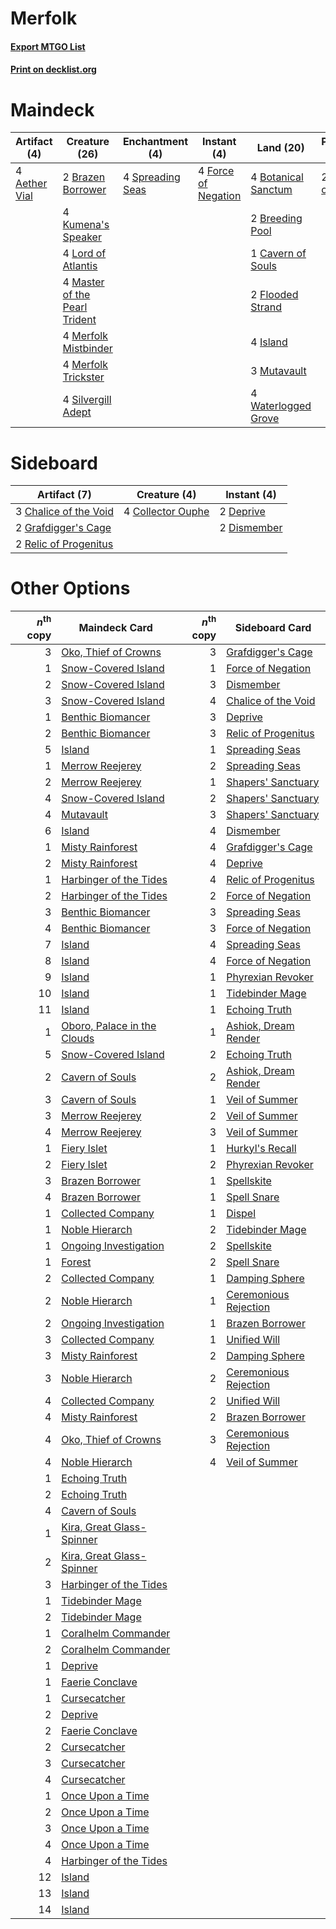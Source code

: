 # Merfolk

#### [Export MTGO List](../collection/Merfolk/Merfolk.txt)
#### [Print on decklist.org](http://decklist.org/?deckmain=4%09Aether%20Vial%0A4%09Botanical%20Sanctum%0A2%09Brazen%20Borrower%0A2%09Breeding%20Pool%0A1%09Cavern%20of%20Souls%0A2%09Flooded%20Strand%0A4%09Force%20of%20Negation%0A4%09Island%0A4%09Kumena's%20Speaker%0A4%09Lord%20of%20Atlantis%0A4%09Master%20of%20the%20Pearl%20Trident%0A4%09Merfolk%20Mistbinder%0A4%09Merfolk%20Trickster%0A3%09Mutavault%0A2%09Oko,%20Thief%20of%20Crowns%0A4%09Silvergill%20Adept%0A4%09Spreading%20Seas%0A4%09Waterlogged%20Grove&deckside=3%09Chalice%20of%20the%20Void%0A4%09Collector%20Ouphe%0A2%09Deprive%0A2%09Dismember%0A2%09Grafdigger's%20Cage%0A2%09Relic%20of%20Progenitus)
# Maindeck

|                                     Artifact (4)                                      |                                             Creature (26)                                              |                                      Enchantment (4)                                      |                                         Instant (4)                                          |                                          Land (20)                                           |                                        Planeswalker (2)                                         |
|---------------------------------------------------------------------------------------|--------------------------------------------------------------------------------------------------------|-------------------------------------------------------------------------------------------|----------------------------------------------------------------------------------------------|----------------------------------------------------------------------------------------------|-------------------------------------------------------------------------------------------------|
|4 [Aether Vial](http://gatherer.wizards.com/Pages/Card/Details.aspx?multiverseid=48146)|2 [Brazen Borrower](http://gatherer.wizards.com/Pages/Card/Details.aspx?multiverseid=473001)            |4 [Spreading Seas](http://gatherer.wizards.com/Pages/Card/Details.aspx?multiverseid=190405)|4 [Force of Negation](http://gatherer.wizards.com/Pages/Card/Details.aspx?multiverseid=464001)|4 [Botanical Sanctum](http://gatherer.wizards.com/Pages/Card/Details.aspx?multiverseid=417817)|2 [Oko, Thief of Crowns](http://gatherer.wizards.com/Pages/Card/Details.aspx?multiverseid=473159)|
|                                                                                       |4 [Kumena's Speaker](http://gatherer.wizards.com/Pages/Card/Details.aspx?multiverseid=435352)           |                                                                                           |                                                                                              |2 [Breeding Pool](http://gatherer.wizards.com/Pages/Card/Details.aspx?multiverseid=97088)     |                                                                                                 |
|                                                                                       |4 [Lord of Atlantis](http://gatherer.wizards.com/Pages/Card/Details.aspx?multiverseid=707)              |                                                                                           |                                                                                              |1 [Cavern of Souls](http://gatherer.wizards.com/Pages/Card/Details.aspx?multiverseid=278058)  |                                                                                                 |
|                                                                                       |4 [Master of the Pearl Trident](http://gatherer.wizards.com/Pages/Card/Details.aspx?multiverseid=438449)|                                                                                           |                                                                                              |2 [Flooded Strand](http://gatherer.wizards.com/Pages/Card/Details.aspx?multiverseid=405098)   |                                                                                                 |
|                                                                                       |4 [Merfolk Mistbinder](http://gatherer.wizards.com/Pages/Card/Details.aspx?multiverseid=439823)         |                                                                                           |                                                                                              |4 [Island](http://gatherer.wizards.com/Pages/Card/Details.aspx?multiverseid=439857)           |                                                                                                 |
|                                                                                       |4 [Merfolk Trickster](http://gatherer.wizards.com/Pages/Card/Details.aspx?multiverseid=442944)          |                                                                                           |                                                                                              |3 [Mutavault](http://gatherer.wizards.com/Pages/Card/Details.aspx?multiverseid=370733)        |                                                                                                 |
|                                                                                       |4 [Silvergill Adept](http://gatherer.wizards.com/Pages/Card/Details.aspx?multiverseid=139682)           |                                                                                           |                                                                                              |4 [Waterlogged Grove](http://gatherer.wizards.com/Pages/Card/Details.aspx?multiverseid=464198)|                                                                                                 |


# Sideboard

|                                          Artifact (7)                                          |                                        Creature (4)                                        |                                     Instant (4)                                      |
|------------------------------------------------------------------------------------------------|--------------------------------------------------------------------------------------------|--------------------------------------------------------------------------------------|
|3 [Chalice of the Void](http://gatherer.wizards.com/Pages/Card/Details.aspx?multiverseid=442211)|4 [Collector Ouphe](http://gatherer.wizards.com/Pages/Card/Details.aspx?multiverseid=464107)|2 [Deprive](http://gatherer.wizards.com/Pages/Card/Details.aspx?multiverseid=193519)  |
|2 [Grafdigger's Cage](http://gatherer.wizards.com/Pages/Card/Details.aspx?multiverseid=278452)  |                                                                                            |2 [Dismember](http://gatherer.wizards.com/Pages/Card/Details.aspx?multiverseid=382182)|
|2 [Relic of Progenitus](http://gatherer.wizards.com/Pages/Card/Details.aspx?multiverseid=174824)|                                                                                            |                                                                                      |


# Other Options

|*n*<sup>th</sup> copy|                                            Maindeck Card                                            |*n*<sup>th</sup> copy|                                         Sideboard Card                                         |
|--------------------:|-----------------------------------------------------------------------------------------------------|--------------------:|------------------------------------------------------------------------------------------------|
|                    3|[Oko, Thief of Crowns](http://gatherer.wizards.com/Pages/Card/Details.aspx?multiverseid=473159)      |                    3|[Grafdigger's Cage](http://gatherer.wizards.com/Pages/Card/Details.aspx?multiverseid=278452)    |
|                    1|[Snow-Covered Island](http://gatherer.wizards.com/Pages/Card/Details.aspx?multiverseid=121130)       |                    1|[Force of Negation](http://gatherer.wizards.com/Pages/Card/Details.aspx?multiverseid=464001)    |
|                    2|[Snow-Covered Island](http://gatherer.wizards.com/Pages/Card/Details.aspx?multiverseid=121130)       |                    3|[Dismember](http://gatherer.wizards.com/Pages/Card/Details.aspx?multiverseid=382182)            |
|                    3|[Snow-Covered Island](http://gatherer.wizards.com/Pages/Card/Details.aspx?multiverseid=121130)       |                    4|[Chalice of the Void](http://gatherer.wizards.com/Pages/Card/Details.aspx?multiverseid=442211)  |
|                    1|[Benthic Biomancer](http://gatherer.wizards.com/Pages/Card/Details.aspx?multiverseid=457176)         |                    3|[Deprive](http://gatherer.wizards.com/Pages/Card/Details.aspx?multiverseid=193519)              |
|                    2|[Benthic Biomancer](http://gatherer.wizards.com/Pages/Card/Details.aspx?multiverseid=457176)         |                    3|[Relic of Progenitus](http://gatherer.wizards.com/Pages/Card/Details.aspx?multiverseid=174824)  |
|                    5|[Island](http://gatherer.wizards.com/Pages/Card/Details.aspx?multiverseid=439857)                    |                    1|[Spreading Seas](http://gatherer.wizards.com/Pages/Card/Details.aspx?multiverseid=190405)       |
|                    1|[Merrow Reejerey](http://gatherer.wizards.com/Pages/Card/Details.aspx?multiverseid=438453)           |                    2|[Spreading Seas](http://gatherer.wizards.com/Pages/Card/Details.aspx?multiverseid=190405)       |
|                    2|[Merrow Reejerey](http://gatherer.wizards.com/Pages/Card/Details.aspx?multiverseid=438453)           |                    1|[Shapers' Sanctuary](http://gatherer.wizards.com/Pages/Card/Details.aspx?multiverseid=435362)   |
|                    4|[Snow-Covered Island](http://gatherer.wizards.com/Pages/Card/Details.aspx?multiverseid=121130)       |                    2|[Shapers' Sanctuary](http://gatherer.wizards.com/Pages/Card/Details.aspx?multiverseid=435362)   |
|                    4|[Mutavault](http://gatherer.wizards.com/Pages/Card/Details.aspx?multiverseid=370733)                 |                    3|[Shapers' Sanctuary](http://gatherer.wizards.com/Pages/Card/Details.aspx?multiverseid=435362)   |
|                    6|[Island](http://gatherer.wizards.com/Pages/Card/Details.aspx?multiverseid=439857)                    |                    4|[Dismember](http://gatherer.wizards.com/Pages/Card/Details.aspx?multiverseid=382182)            |
|                    1|[Misty Rainforest](http://gatherer.wizards.com/Pages/Card/Details.aspx?multiverseid=405102)          |                    4|[Grafdigger's Cage](http://gatherer.wizards.com/Pages/Card/Details.aspx?multiverseid=278452)    |
|                    2|[Misty Rainforest](http://gatherer.wizards.com/Pages/Card/Details.aspx?multiverseid=405102)          |                    4|[Deprive](http://gatherer.wizards.com/Pages/Card/Details.aspx?multiverseid=193519)              |
|                    1|[Harbinger of the Tides](http://gatherer.wizards.com/Pages/Card/Details.aspx?multiverseid=433017)    |                    4|[Relic of Progenitus](http://gatherer.wizards.com/Pages/Card/Details.aspx?multiverseid=174824)  |
|                    2|[Harbinger of the Tides](http://gatherer.wizards.com/Pages/Card/Details.aspx?multiverseid=433017)    |                    2|[Force of Negation](http://gatherer.wizards.com/Pages/Card/Details.aspx?multiverseid=464001)    |
|                    3|[Benthic Biomancer](http://gatherer.wizards.com/Pages/Card/Details.aspx?multiverseid=457176)         |                    3|[Spreading Seas](http://gatherer.wizards.com/Pages/Card/Details.aspx?multiverseid=190405)       |
|                    4|[Benthic Biomancer](http://gatherer.wizards.com/Pages/Card/Details.aspx?multiverseid=457176)         |                    3|[Force of Negation](http://gatherer.wizards.com/Pages/Card/Details.aspx?multiverseid=464001)    |
|                    7|[Island](http://gatherer.wizards.com/Pages/Card/Details.aspx?multiverseid=439857)                    |                    4|[Spreading Seas](http://gatherer.wizards.com/Pages/Card/Details.aspx?multiverseid=190405)       |
|                    8|[Island](http://gatherer.wizards.com/Pages/Card/Details.aspx?multiverseid=439857)                    |                    4|[Force of Negation](http://gatherer.wizards.com/Pages/Card/Details.aspx?multiverseid=464001)    |
|                    9|[Island](http://gatherer.wizards.com/Pages/Card/Details.aspx?multiverseid=439857)                    |                    1|[Phyrexian Revoker](http://gatherer.wizards.com/Pages/Card/Details.aspx?multiverseid=383343)    |
|                   10|[Island](http://gatherer.wizards.com/Pages/Card/Details.aspx?multiverseid=439857)                    |                    1|[Tidebinder Mage](http://gatherer.wizards.com/Pages/Card/Details.aspx?multiverseid=438462)      |
|                   11|[Island](http://gatherer.wizards.com/Pages/Card/Details.aspx?multiverseid=439857)                    |                    1|[Echoing Truth](http://gatherer.wizards.com/Pages/Card/Details.aspx?multiverseid=405212)        |
|                    1|[Oboro, Palace in the Clouds](http://gatherer.wizards.com/Pages/Card/Details.aspx?multiverseid=74206)|                    1|[Ashiok, Dream Render](http://gatherer.wizards.com/Pages/Card/Details.aspx?multiverseid=461155) |
|                    5|[Snow-Covered Island](http://gatherer.wizards.com/Pages/Card/Details.aspx?multiverseid=121130)       |                    2|[Echoing Truth](http://gatherer.wizards.com/Pages/Card/Details.aspx?multiverseid=405212)        |
|                    2|[Cavern of Souls](http://gatherer.wizards.com/Pages/Card/Details.aspx?multiverseid=278058)           |                    2|[Ashiok, Dream Render](http://gatherer.wizards.com/Pages/Card/Details.aspx?multiverseid=461155) |
|                    3|[Cavern of Souls](http://gatherer.wizards.com/Pages/Card/Details.aspx?multiverseid=278058)           |                    1|[Veil of Summer](http://gatherer.wizards.com/Pages/Card/Details.aspx?multiverseid=466952)       |
|                    3|[Merrow Reejerey](http://gatherer.wizards.com/Pages/Card/Details.aspx?multiverseid=438453)           |                    2|[Veil of Summer](http://gatherer.wizards.com/Pages/Card/Details.aspx?multiverseid=466952)       |
|                    4|[Merrow Reejerey](http://gatherer.wizards.com/Pages/Card/Details.aspx?multiverseid=438453)           |                    3|[Veil of Summer](http://gatherer.wizards.com/Pages/Card/Details.aspx?multiverseid=466952)       |
|                    1|[Fiery Islet](http://gatherer.wizards.com/Pages/Card/Details.aspx?multiverseid=464187)               |                    1|[Hurkyl's Recall](http://gatherer.wizards.com/Pages/Card/Details.aspx?multiverseid=135260)      |
|                    2|[Fiery Islet](http://gatherer.wizards.com/Pages/Card/Details.aspx?multiverseid=464187)               |                    2|[Phyrexian Revoker](http://gatherer.wizards.com/Pages/Card/Details.aspx?multiverseid=383343)    |
|                    3|[Brazen Borrower](http://gatherer.wizards.com/Pages/Card/Details.aspx?multiverseid=473001)           |                    1|[Spellskite](http://gatherer.wizards.com/Pages/Card/Details.aspx?multiverseid=397743)           |
|                    4|[Brazen Borrower](http://gatherer.wizards.com/Pages/Card/Details.aspx?multiverseid=473001)           |                    1|[Spell Snare](http://gatherer.wizards.com/Pages/Card/Details.aspx?multiverseid=446100)          |
|                    1|[Collected Company](http://gatherer.wizards.com/Pages/Card/Details.aspx?multiverseid=394519)         |                    1|[Dispel](http://gatherer.wizards.com/Pages/Card/Details.aspx?multiverseid=401858)               |
|                    1|[Noble Hierarch](http://gatherer.wizards.com/Pages/Card/Details.aspx?multiverseid=179434)            |                    2|[Tidebinder Mage](http://gatherer.wizards.com/Pages/Card/Details.aspx?multiverseid=438462)      |
|                    1|[Ongoing Investigation](http://gatherer.wizards.com/Pages/Card/Details.aspx?multiverseid=409820)     |                    2|[Spellskite](http://gatherer.wizards.com/Pages/Card/Details.aspx?multiverseid=397743)           |
|                    1|[Forest](http://gatherer.wizards.com/Pages/Card/Details.aspx?multiverseid=439860)                    |                    2|[Spell Snare](http://gatherer.wizards.com/Pages/Card/Details.aspx?multiverseid=446100)          |
|                    2|[Collected Company](http://gatherer.wizards.com/Pages/Card/Details.aspx?multiverseid=394519)         |                    1|[Damping Sphere](http://gatherer.wizards.com/Pages/Card/Details.aspx?multiverseid=443101)       |
|                    2|[Noble Hierarch](http://gatherer.wizards.com/Pages/Card/Details.aspx?multiverseid=179434)            |                    1|[Ceremonious Rejection](http://gatherer.wizards.com/Pages/Card/Details.aspx?multiverseid=417613)|
|                    2|[Ongoing Investigation](http://gatherer.wizards.com/Pages/Card/Details.aspx?multiverseid=409820)     |                    1|[Brazen Borrower](http://gatherer.wizards.com/Pages/Card/Details.aspx?multiverseid=473001)      |
|                    3|[Collected Company](http://gatherer.wizards.com/Pages/Card/Details.aspx?multiverseid=394519)         |                    1|[Unified Will](http://gatherer.wizards.com/Pages/Card/Details.aspx?multiverseid=193456)         |
|                    3|[Misty Rainforest](http://gatherer.wizards.com/Pages/Card/Details.aspx?multiverseid=405102)          |                    2|[Damping Sphere](http://gatherer.wizards.com/Pages/Card/Details.aspx?multiverseid=443101)       |
|                    3|[Noble Hierarch](http://gatherer.wizards.com/Pages/Card/Details.aspx?multiverseid=179434)            |                    2|[Ceremonious Rejection](http://gatherer.wizards.com/Pages/Card/Details.aspx?multiverseid=417613)|
|                    4|[Collected Company](http://gatherer.wizards.com/Pages/Card/Details.aspx?multiverseid=394519)         |                    2|[Unified Will](http://gatherer.wizards.com/Pages/Card/Details.aspx?multiverseid=193456)         |
|                    4|[Misty Rainforest](http://gatherer.wizards.com/Pages/Card/Details.aspx?multiverseid=405102)          |                    2|[Brazen Borrower](http://gatherer.wizards.com/Pages/Card/Details.aspx?multiverseid=473001)      |
|                    4|[Oko, Thief of Crowns](http://gatherer.wizards.com/Pages/Card/Details.aspx?multiverseid=473159)      |                    3|[Ceremonious Rejection](http://gatherer.wizards.com/Pages/Card/Details.aspx?multiverseid=417613)|
|                    4|[Noble Hierarch](http://gatherer.wizards.com/Pages/Card/Details.aspx?multiverseid=179434)            |                    4|[Veil of Summer](http://gatherer.wizards.com/Pages/Card/Details.aspx?multiverseid=466952)       |
|                    1|[Echoing Truth](http://gatherer.wizards.com/Pages/Card/Details.aspx?multiverseid=405212)             |                     |                                                                                                |
|                    2|[Echoing Truth](http://gatherer.wizards.com/Pages/Card/Details.aspx?multiverseid=405212)             |                     |                                                                                                |
|                    4|[Cavern of Souls](http://gatherer.wizards.com/Pages/Card/Details.aspx?multiverseid=278058)           |                     |                                                                                                |
|                    1|[Kira, Great Glass-Spinner](http://gatherer.wizards.com/Pages/Card/Details.aspx?multiverseid=74445)  |                     |                                                                                                |
|                    2|[Kira, Great Glass-Spinner](http://gatherer.wizards.com/Pages/Card/Details.aspx?multiverseid=74445)  |                     |                                                                                                |
|                    3|[Harbinger of the Tides](http://gatherer.wizards.com/Pages/Card/Details.aspx?multiverseid=433017)    |                     |                                                                                                |
|                    1|[Tidebinder Mage](http://gatherer.wizards.com/Pages/Card/Details.aspx?multiverseid=438462)           |                     |                                                                                                |
|                    2|[Tidebinder Mage](http://gatherer.wizards.com/Pages/Card/Details.aspx?multiverseid=438462)           |                     |                                                                                                |
|                    1|[Coralhelm Commander](http://gatherer.wizards.com/Pages/Card/Details.aspx?multiverseid=193651)       |                     |                                                                                                |
|                    2|[Coralhelm Commander](http://gatherer.wizards.com/Pages/Card/Details.aspx?multiverseid=193651)       |                     |                                                                                                |
|                    1|[Deprive](http://gatherer.wizards.com/Pages/Card/Details.aspx?multiverseid=193519)                   |                     |                                                                                                |
|                    1|[Faerie Conclave](http://gatherer.wizards.com/Pages/Card/Details.aspx?multiverseid=106531)           |                     |                                                                                                |
|                    1|[Cursecatcher](http://gatherer.wizards.com/Pages/Card/Details.aspx?multiverseid=442042)              |                     |                                                                                                |
|                    2|[Deprive](http://gatherer.wizards.com/Pages/Card/Details.aspx?multiverseid=193519)                   |                     |                                                                                                |
|                    2|[Faerie Conclave](http://gatherer.wizards.com/Pages/Card/Details.aspx?multiverseid=106531)           |                     |                                                                                                |
|                    2|[Cursecatcher](http://gatherer.wizards.com/Pages/Card/Details.aspx?multiverseid=442042)              |                     |                                                                                                |
|                    3|[Cursecatcher](http://gatherer.wizards.com/Pages/Card/Details.aspx?multiverseid=442042)              |                     |                                                                                                |
|                    4|[Cursecatcher](http://gatherer.wizards.com/Pages/Card/Details.aspx?multiverseid=442042)              |                     |                                                                                                |
|                    1|[Once Upon a Time](http://gatherer.wizards.com/Pages/Card/Details.aspx?multiverseid=473131)          |                     |                                                                                                |
|                    2|[Once Upon a Time](http://gatherer.wizards.com/Pages/Card/Details.aspx?multiverseid=473131)          |                     |                                                                                                |
|                    3|[Once Upon a Time](http://gatherer.wizards.com/Pages/Card/Details.aspx?multiverseid=473131)          |                     |                                                                                                |
|                    4|[Once Upon a Time](http://gatherer.wizards.com/Pages/Card/Details.aspx?multiverseid=473131)          |                     |                                                                                                |
|                    4|[Harbinger of the Tides](http://gatherer.wizards.com/Pages/Card/Details.aspx?multiverseid=433017)    |                     |                                                                                                |
|                   12|[Island](http://gatherer.wizards.com/Pages/Card/Details.aspx?multiverseid=439857)                    |                     |                                                                                                |
|                   13|[Island](http://gatherer.wizards.com/Pages/Card/Details.aspx?multiverseid=439857)                    |                     |                                                                                                |
|                   14|[Island](http://gatherer.wizards.com/Pages/Card/Details.aspx?multiverseid=439857)                    |                     |                                                                                                |

